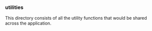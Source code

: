 ### utilities
This directory consists of all the utility functions that would be shared across the application.